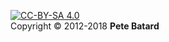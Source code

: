 [![CC-BY-SA 4.0](https://cdn.rawgit.com/wiki/pbatard/rufus/images/cc-by-sa.svg)](https://creativecommons.org/licenses/by-sa/4.0/)<br/>Copyright © 2012-2018 __Pete Batard__